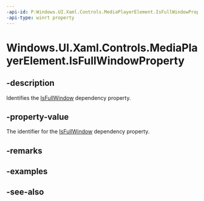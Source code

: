 ```yaml
---
-api-id: P:Windows.UI.Xaml.Controls.MediaPlayerElement.IsFullWindowProperty
-api-type: winrt property
---
```


<!-- Property syntax
public Windows.UI.Xaml.DependencyProperty IsFullWindowProperty { get; }
-->

# Windows.UI.Xaml.Controls.MediaPlayerElement.IsFullWindowProperty

## -description
Identifies the [IsFullWindow](mediaplayerelement_isfullwindow.md) dependency property.


## -property-value
The identifier for the [IsFullWindow](mediaplayerelement_isfullwindow.md) dependency property.

## -remarks

## -examples

## -see-also
